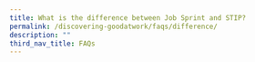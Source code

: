 ```yaml
---
title: What is the difference between Job Sprint and STIP?
permalink: /discovering-goodatwork/faqs/difference/
description: ""
third_nav_title: FAQs
---
```

